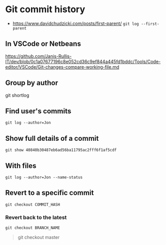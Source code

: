 # Git commit history

* https://www.davidchudzicki.com/posts/first-parent/
`git log --first-parent`

## In VSCode or Netbeans

https://github.com/Janis-Rullis-IT/dev/blob/0c1a07677196c8e052cd36c9ef844a445fd1bddc/Tools/Code-editor/VSCode/Git-changes-compare-working-file.md

## Group by author 
git shortlog

## Find user's commits

```shell
git log --author=Jon
```

## Show full details of a commit

```shell
git show 40840b30487eb6ad56ba11795ac2fff6f1af5cdf
```

## With files

```shell
git log --author=Jon --name-status
```

## Revert to a specific commit

```shell
git checkout COMMIT_HASH
```

### Revert back to the latest

```shell
git checkout BRANCH_NAME
```
> git checkout master
